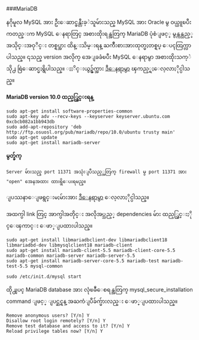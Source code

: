 ###MariaDB

နဂိုမူလ MySQL အား ဦးေဆာင္ဖန္တီးခ့ဲသူမ်ားသည္ MySQL အား Oracle မွ ဝယ္ယူၿပီးကတည္းက MySQL ေနရာတြင္ အစားထိုးရန္အတြက္ MariaDB ပုံစံျဖင့္ မွန္ကန္သည့္ အသိုင္းအဝုိင္း တစ္ရပ္အား ထိန္းသိမ္းရန္ ႀကိဳးစားအားထုတ္မႈတစ္ရပ္ ေပၚထြက္လာပါသည္။ ၎သည္ version အလိုက္ အေျခခံၿပီး MySQL ေနရာမွာ အစားထိုးသက့ဲသို႕ စြဲေဆာင္မႈရွိပါသည္။ ႏႈိင္းယွဥ္ခ်က္အား [ဒီေနရာမွာ](https://kb.askmonty.org/en/mariadb-versus-mysql-compatibility/) ၾကည့္ရႈေလ့လာႏိုင္ပါသည္။

**MariaDB version 10.0 ထည့္သြင္းရန္**

	sudo apt-get install software-properties-common
	sudo apt-key adv --recv-keys --keyserver keyserver.ubuntu.com 0xcbcb082a1bb943db
	sudo add-apt-repository 'deb http://ftp.osuosl.org/pub/mariadb/repo/10.0/ubuntu trusty main'
	sudo apt-get update
	sudo apt-get install mariadb-server


**မွတ္ခ်က္**

	Server မ်ားသည္ port 11371 အသုံးျပဳသည့္အတြက္ firewall မွ port 11371 အား "open" အေနအထား ထားရွိေပးရမည္။


ျပဿနာေျဖရွင္းမႈမ်ားအား [ဒီေနရာမွာ](kb.askmonty.org/en/installing-mariadb-deb-files/) ေလ့လာႏိုင္ပါသည္။ 

အထက္ပါ link တြင္ အာက္ပါအတိုင္း အလိုအပ္သည့္ dependencies မ်ား ထည့္သြင္းႏိုင္ေၾကာင္း ေဖာ္ျပထားပါသည္။

	sudo apt-get install libmariadbclient-dev libmariadbclient18 libmariadbd-dev libmysqlclient18 mariadb-client
	sudo apt-get install mariadb-client-5.5 mariadb-client-core-5.5 mariadb-common mariadb-server mariadb-server-5.5 
	sudo apt-get install mariadb-server-core-5.5 mariadb-test mariadb-test-5.5 mysql-common

	sudo /etc/init.d/mysql start

ထို႕ျပင္ MariaDB database အား လုံၿခဳံေစရန္အတြက္ mysql_secure_installation command ျဖင့္ ျပင္ဆင္ရန္ အႀကံျပဳခ်က္မ်ားလည္း ေဖာ္ျပထားပါသည္။

	Remove anonymous users? [Y/n] Y
	Disallow root login remotely? [Y/n] Y
	Remove test database and access to it? [Y/n] Y
	Reload privilege tables now? [Y/n] Y
